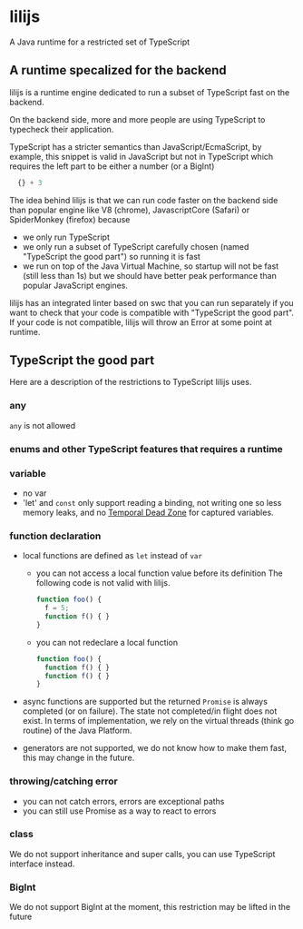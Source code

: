 # lilijs
A Java runtime for a restricted set of TypeScript

## A runtime specalized for the backend

lilijs is a runtime engine dedicated to run a subset of TypeScript fast on the backend.

On the backend side, more and more people are using TypeScript to typecheck their application. 

TypeScript has a stricter semantics than JavaScript/EcmaScript, by example, this snippet
is valid in JavaScript but not in TypeScript which requires the left part to be either a number (or a BigInt)
```typescript
  {} + 3
```


The idea behind lilijs is that we can run code faster on the backend side than
popular engine like V8 (chrome), JavascriptCore (Safari) or SpiderMonkey (firefox)
because
- we only run TypeScript
- we only run a subset of TypeScript carefully chosen (named "TypeScript the good part") so running it is fast
- we run on top of the Java Virtual Machine, so startup will not be fast (still less than 1s)
  but we should have better peak performance than popular JavaScript engines.

lilijs has an integrated linter based on swc that you can run separately if you want to check that your code
is compatible with "TypeScript the good part".
If your code is not compatible, lilijs will throw an Error at some point at runtime.


## TypeScript the good part

Here are a description of the restrictions to TypeScript lilijs uses.

### any
`any` is not allowed

### enums and other TypeScript features that requires a runtime


### variable
- no var
- 'let' and `const` only support reading a binding, not writing one so less memory leaks,
  and no [Temporal Dead Zone](https://developer.mozilla.org/en-US/docs/Web/JavaScript/Reference/Statements/let#temporal_dead_zone_tdz) for captured variables.

### function declaration
- local functions are defined as `let` instead of `var`
    - you can not access a local function value before its definition
      The following code is not valid with lilijs.
      ```javascript
      function foo() {
        f = 5;
        function f() { } 
      }
      ```
    - you can not redeclare a local function
      ```javascript
      function foo() {
        function f() { }
        function f() { }
      }
      ```
- async functions are supported but the returned `Promise` is always completed (or on failure).
  The state not completed/in flight does not exist.
  In terms of implementation, we rely on the virtual threads (think go routine) of the Java Platform.

- generators are not supported, we do not know how to make them fast, this may change in the future.

### throwing/catching error
- you can not catch errors, errors are exceptional paths
- you can still use Promise as a way to react to errors

### class
We do not support inheritance and super calls, you can use TypeScript interface instead.

### BigInt
We do not support BigInt at the moment, this restriction may be lifted in the future



